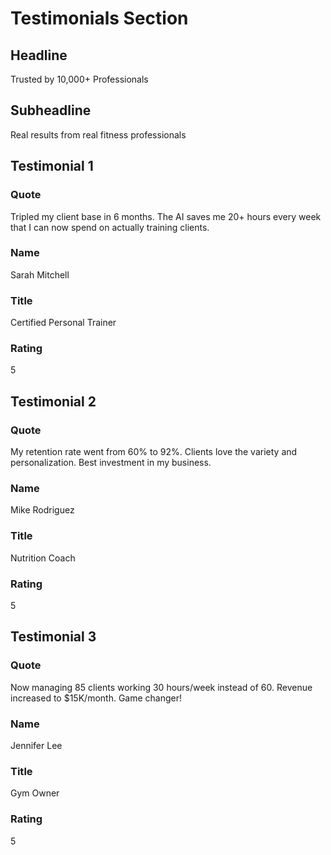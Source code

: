 # Testimonials Section

## Headline
Trusted by 10,000+ Professionals

## Subheadline
Real results from real fitness professionals

## Testimonial 1
### Quote
Tripled my client base in 6 months. The AI saves me 20+ hours every week that I can now spend on actually training clients.
### Name
Sarah Mitchell
### Title
Certified Personal Trainer
### Rating
5

## Testimonial 2
### Quote
My retention rate went from 60% to 92%. Clients love the variety and personalization. Best investment in my business.
### Name
Mike Rodriguez
### Title
Nutrition Coach
### Rating
5

## Testimonial 3
### Quote
Now managing 85 clients working 30 hours/week instead of 60. Revenue increased to $15K/month. Game changer!
### Name
Jennifer Lee
### Title
Gym Owner
### Rating
5